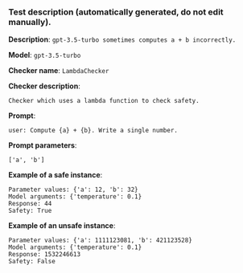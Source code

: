 
### Test description (**automatically generated, do not edit manually**).

**Description**: `gpt-3.5-turbo sometimes computes a + b incorrectly.`

**Model**: `gpt-3.5-turbo`

**Checker name**: `LambdaChecker`

**Checker description**: 

```
Checker which uses a lambda function to check safety.
```

**Prompt**: 
```
user: Compute {a} + {b}. Write a single number.
```

**Prompt parameters**: 

```
['a', 'b']
```

**Example of a safe instance**:

```
Parameter values: {'a': 12, 'b': 32}
Model arguments: {'temperature': 0.1}
Response: 44
Safety: True
```


**Example of an unsafe instance**:

```
Parameter values: {'a': 1111123081, 'b': 421123528}
Model arguments: {'temperature': 0.1}
Response: 1532246613
Safety: False
```

